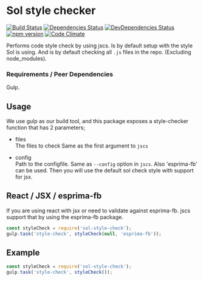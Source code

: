 Sol style checker
===========

[![Build Status](https://travis-ci.org/soldotno/sol-style-check.svg?branch=develop)](https://travis-ci.org/soldotno/sol-style-check.svg?branch=develop)
[![Dependencies Status](https://david-dm.org/soldotno/sol-style-check.svg?style=flat)](https://david-dm.org/soldotno/sol-style-check.svg)
[![DevDependencies Status](https://david-dm.org/soldotno/sol-style-check/dev-status.svg?style=flat)](https://david-dm.org/soldotno/sol-style-check/#info=devDependencies)
[![npm version](https://badge.fury.io/js/sol-style-check.svg)](http://badge.fury.io/js/sol-style-check)
[![Code Climate](https://codeclimate.com/github/soldotno/sol-style-check/badges/gpa.svg)](https://codeclimate.com/github/soldotno/sol-style-check)

Performs code style check by using jscs. Is by default setup with the style Sol is using.
And is by default checking all `.js` files in the repo. (Excluding node_modules).

### Requirements / Peer Dependencies
Gulp.

## Usage 

We use gulp as our build tool, and this package exposes a style-checker function 
that has 2 parameters;

* files  
 The files to check Same as the first argument to `jscs`

* config  
 Path to the configfile. Same as `--config` option in `jscs`. Also 'esprima-fb' can be used.
 Then you will use the default sol check style with support for jsx.

## React / JSX / esprima-fb
If you are using react with jsx or need to validate against esprima-fb.
jscs support that by using the esprima-fb package.

```js
const styleCheck = require('sol-style-check');
gulp.task('style-check', styleCheck(null, 'esprima-fb'));
```

## Example

```js
const styleCheck = require('sol-style-check');
gulp.task('style-check', styleCheck());
``` 

